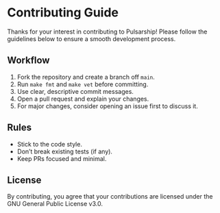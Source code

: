 # Contributing Guide

Thanks for your interest in contributing to Pulsarship! Please follow the guidelines below to ensure a smooth development process.

## Workflow

1. Fork the repository and create a branch off `main`.
2. Run `make fmt` and `make vet` before committing.
3. Use clear, descriptive commit messages.
4. Open a pull request and explain your changes.
5. For major changes, consider opening an issue first to discuss it.

## Rules

- Stick to the code style.
- Don’t break existing tests (if any).
- Keep PRs focused and minimal.

## License

By contributing, you agree that your contributions are licensed under the GNU General Public License v3.0.
